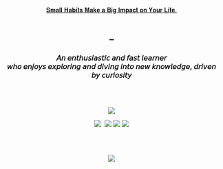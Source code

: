 <br/><br/>
<p align="center"> 
<a align="center" target="_blank" href="https://gyeongsun.com/"> 𝐒𝐦𝐚𝐥𝐥 𝐇𝐚𝐛𝐢𝐭𝐬 𝐌𝐚𝐤𝐞 𝐚 𝐁𝐢𝐠 𝐈𝐦𝐩𝐚𝐜𝐭 𝐨𝐧 𝐘𝐨𝐮𝐫 𝐋𝐢𝐟𝐞. </a> <br/>
</p><br/>
<h4 align="center"> ➖ </h4>
<h3 align="center"> 
  𝘈𝘯 𝘦𝘯𝘵𝘩𝘶𝘴𝘪𝘢𝘴𝘵𝘪𝘤 𝘢𝘯𝘥 𝘧𝘢𝘴𝘵 𝘭𝘦𝘢𝘳𝘯𝘦𝘳 <br/>𝘸𝘩𝘰 𝘦𝘯𝘫𝘰𝘺𝘴 𝘦𝘹𝘱𝘭𝘰𝘳𝘪𝘯𝘨 𝘢𝘯𝘥 𝘥𝘪𝘷𝘪𝘯𝘨 𝘪𝘯𝘵𝘰 𝘯𝘦𝘸 𝘬𝘯𝘰𝘸𝘭𝘦𝘥𝘨𝘦, 𝘥𝘳𝘪𝘷𝘦𝘯 𝘣𝘺 𝘤𝘶𝘳𝘪𝘰𝘴𝘪𝘵𝘺
</h3>
<br/>
  <br/>
<p align="center">
  <a href="https://hits.seeyoufarm.com"><img src="https://hits.seeyoufarm.com/api/count/incr/badge.svg?url=https%3A%2F%2Fgithub.com%2Fgngsn&count_bg=%23ED6DA3&title_bg=%2386757E&icon=github.svg&icon_color=%23E1DEDE&title=hits&edge_flat=false"/></a>
</p>


<p align="center">
  <a href="https://gngsn.tistory.com/"><img src="http://img.shields.io/badge/-Tistory%20[KR]-black?style=flat-square&logo=tistory&link=https://gngsn.tistory.com/" /></a>&nbsp;
  <a href="https://medium.com/@gngsn"><img src="http://img.shields.io/badge/-Medium%20[EN]-black?style=flat-square&logo=medium&link=https://medium.com/@gngsn" /></a>
    <a href="https://www.linkedin.com/in/gyeongsun-park"><img src="https://img.shields.io/badge/-LinkedIn-blue?style=flat-square&logo=Linkedin&logoColor=white&link=https://www.linkedin.com/in/gyeongsun-park/"/></a>
  <a href="mailto:rudtjs4540@gmail.com"><img src="https://img.shields.io/badge/Gmail-d14836?style=flat-square&logo=Gmail&logoColor=white&link=mailto:rudtjs4540@gmail.com" /></a>
</p>

<br/>
<br/>

<p align="center">

<img src="https://skillicons.dev/icons?i=java,kotlin,spring,postgres,mysql,nodejs,aws,react,nextjs,emotion,ts,gatsby,kubernetes,docker&perline=7"/>

</p>

<br/>
<br/>

<br/><br/>
